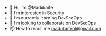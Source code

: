 - 👋 Hi, I’m @Madukaife
- 👀 I’m interested in Security
- 🌱 I’m currently learning DevSecOps
- 💞️ I’m looking to collaborate on DevSecOps
- 📫 How to reach me madukaifeol@gmail.com

<!---
Madukaife/Madukaife is a ✨ special ✨ repository because its `README.md` (this file) appears on your GitHub profile.
You can click the Preview link to take a look at your changes.
--->
